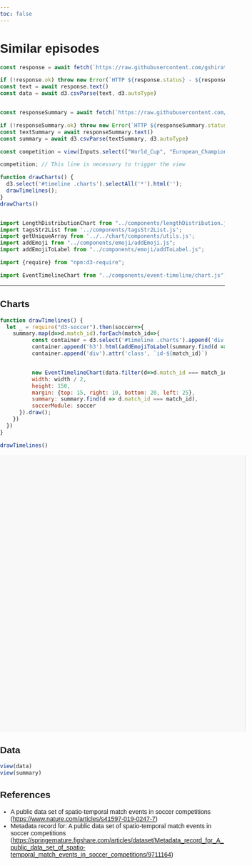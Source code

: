 ```yaml
---
toc: false
---
```


# Similar episodes

```js
const response = await fetch(`https://raw.githubusercontent.com/gshirato/observable-framework-projects-in-observablehq/main/public/episodes/${competition}.csv`)

if (!response.ok) throw new Error(`HTTP ${response.status} - ${response.statusText}`);
const text = await response.text()
const data = await d3.csvParse(text, d3.autoType)
```

```js

const responseSummary = await fetch(`https://raw.githubusercontent.com/gshirato/observable-framework-projects-in-observablehq/main/public/summary/${competition}.csv`)

if (!responseSummary.ok) throw new Error(`HTTP ${responseSummary.status} - ${responseSummary.statusText}`);
const textSummary = await responseSummary.text()
const summary = await d3.csvParse(textSummary, d3.autoType)
```

```js
const competition = view(Inputs.select(["World_Cup", "European_Championship", "England", "Spain", "Italy", "Germany", "France"], {value: "World_Cup"}))
```

```js
competition; // This line is necessary to trigger the view

function drawCharts() {
  d3.select('#timeline .charts').selectAll('*').html('');
  drawTimelines();
}
drawCharts()
```

```js

```


```js
import LengthDistributionChart from "../components/lengthDistribution.js";
import tagsStr2List from '../components/tagsStr2List.js';
import getUniqueArray from '../../chart/components/utils.js';
import addEmoji from "../components/emoji/addEmoji.js";
import addEmojiToLabel from "../components/emoji/addToLabel.js";
```

```js
import {require} from "npm:d3-require";
```

```js
import EventTimelineChart from "../components/event-timeline/chart.js";
```

---

## Charts

```js
function drawTimelines() {
  let _ = require("d3-soccer").then(soccer=>{
    summary.map(d=>d.match_id).forEach(match_id=>{
          const container = d3.select('#timeline .charts').append('div')
          container.append('h3').html(addEmojiToLabel(summary.find(d => d.match_id === match_id).label))
          container.append('div').attr('class', `id-${match_id}`)


          new EventTimelineChart(data.filter(d=>d.match_id === match_id), `#timeline .charts .id-${match_id}`, {
          width: width / 2,
          height: 150,
          margin: {top: 15, right: 10, bottom: 20, left: 25},
          summary: summary.find(d => d.match_id === match_id),
          soccerModule: soccer
      }).draw();
    })
  })
}

drawTimelines()
```



<div id="timeline" class="grid grid-cols-2">
    <div class="charts sidebar"></div>
    <div class="content">
      <div class="episodes">
        <div class="before grid grid-cols-2">
          <div class="episode-0"></div>
          <div class="episode-1"></div>
        </div>
        <div class="selected-episode"></div>
        <div class="after grid grid-cols-2">
          <div class="episode-0"></div>
          <div class="episode-1"></div>
        </div>
      </div>
    </div>
</div>

## Data

```js
view(data)
view(summary)

```

## References

- A public data set of spatio-temporal match events in soccer competitions (https://www.nature.com/articles/s41597-019-0247-7)
- Metadata record for: A public data set of spatio-temporal match events in soccer competitions (https://springernature.figshare.com/articles/dataset/Metadata_record_for_A_public_data_set_of_spatio-temporal_match_events_in_soccer_competitions/9711164)


<style>
    body, html {
      margin: 0;
      padding: 0;
      height: 100%;
      font-family: Arial, sans-serif;
    }

    .container {
      display: flex;
      height: 100vh;
    }

    .sidebar {
      width: 105%;
      height: 600px;
      overflow-y: auto;
      padding: 10px;
      background-color: #f8f8f8;
      border-right: 1px solid #ddd;
    }

    .content {
      width: 40%;
      position: relative;
    }

    .episodes {
        flex: 1;
        position: fixed;
        top: 20;
        right: 20;
        width: 50%;
        height: 100%;
        padding: 20px;
        background-color: none;
    }
</style>

